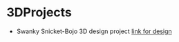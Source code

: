 # 3DProjects
* Swanky Snicket-Bojo 3D design project [link for design](https://www.tinkercad.com/things/7js8r6YrgI8)
